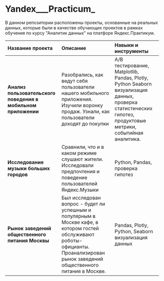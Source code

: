 # Yandex___Practicum_
В данном репозитории расположены проекты, основанные на реальных данных, которые были в качестве обучающих проектов в рамках обучения по курсу "Аналитик данных" на платфоре Яндекс.Практикум.


| Название проекта |  Описание | Навыки и инструменты | 
| :---         |     :---       |          :--- |
| **Анализ пользовательского поведения в мобильном приложении** | Разобрались, как ведут себя пользователи нашего мобильного приложения. Изучили воронку продаж. Узнали, как пользователи доходят до покупки       | A/B тестирование, Matplotlib, Pandas, Plotly, Python Seaborn визуализация данных, проверка статистических гипотез, продуктовые метрики, событийная аналитика.  |
| **Исследование музыки больших городов**    | Сравнили, что и в каком режиме слушают жители. Исследовали предпочтения и поведение пользователей Яндекс.Музыки      | Python, Pandas, проверка гипотез   |
| **Рынок заведений общественного питания Москвы** | Был исследован вопрос - будет ли успешным и популярным в Москве кафе, в котором гостей обслуживают роботы-официанты. Проанализирован рынок заведений общественного питания в Москве. | Pandas, Plotly, Python, Seaborn визуализация данных |
